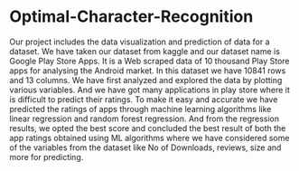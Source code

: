 # Optimal-Character-Recognition
Our project includes the data visualization and prediction of data for a dataset. We have taken our dataset from kaggle and our dataset name is Google Play Store Apps. It is a Web scraped data of 10 thousand Play Store apps for analysing the Android market. In this dataset we have 10841 rows and 13 columns. We have first analyzed and explored the data by plotting various variables. And we have got many applications in play store where it is difficult to predict their ratings. To make it easy and accurate we have predicted the ratings of apps through machine learning algorithms like linear regression and random forest regression. And from the regression results, we opted the best score and concluded the best result of both the app ratings obtained using ML algorithms where we have considered some of the variables from the dataset like No of Downloads, reviews, size and more for predicting.
